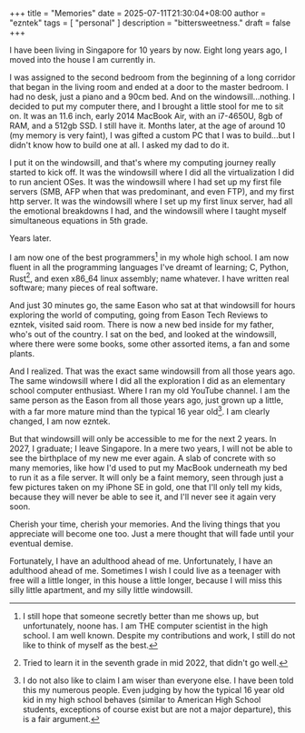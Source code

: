 +++
title = "Memories"
date = 2025-07-11T21:30:04+08:00
author = "ezntek"
tags = [ "personal" ]
description = "bittersweetness."
draft = false
+++

I have been living in Singapore for 10 years by now. Eight long years ago, I moved into the house I am currently in. 

I was assigned to the second bedroom from the beginning of a long corridor that began in the living room and ended at a door to the master bedroom. I had no desk, just a piano and a 90cm bed. And on the windowsill...nothing. I decided to put my computer there, and I brought a little stool for me to sit on. It was an 11.6 inch, early 2014 MacBook Air, with an i7-4650U, 8gb of RAM, and a 512gb SSD. I still have it. Months later, at the age of around 10 (my memory is very faint), I was gifted a custom PC that I was to build...but I didn't know how to build one at all. I asked my dad to do it.

I put it on the windowsill, and that's where my computing journey really started to kick off. It was the windowsill where I did all the virtualization I did to run ancient OSes. It was the windowsill where I had set up my first file servers (SMB, AFP when that was predominant, and even FTP), and my first http server. It was the windowsill where I set up my first linux server, had all the emotional breakdowns I had, and the windowsill where I taught myself simultaneous equations in 5th grade.

Years later.

I am now one of the best programmers[^1] in my whole high school. I am now fluent in all the programming languages I've dreamt of learning; C, Python, Rust[^2], and exen x86_64 linux assembly; name whatever. I have written real software; many pieces of real software. 

And just 30 minutes go, the same Eason who sat at that windowsill for hours exploring the world of computing, going from Eason Tech Reviews to ezntek, visited said room. There is now a new bed inside for my father, who's out of the country. I sat on the bed, and looked at the windowsill, where there were some books, some other assorted items, a fan and some plants.

And I realized. That was the exact same windowsill from all those years ago. The same windowsill where I did all the exploration I did as an elementary school computer enthusiast. Where I ran my old YouTube channel. I am the same person as the Eason from all those years ago, just grown up a little, with a far more mature mind than the typical 16 year old[^3]. I am clearly changed, I am now ezntek. 

But that windowsill will only be accessible to me for the next 2 years. In 2027, I graduate; I leave Singapore. In a mere two years, I will not be able to see the birthplace of my new me ever again. A slab of concrete with so many memories, like how I'd used to put my MacBook underneath my bed to run it as a file server. It will only be a faint memory, seen through just a few pictures taken on my iPhone SE in gold, one that I'll only tell my kids, because they will never be able to see it, and I'll never see it again very soon.

Cherish your time, cherish your memories. And the living things that you appreciate will become one too. Just a mere thought that will fade until your eventual demise.

Fortunately, I have an adulthood ahead of me. Unfortunately, I have an adulthood ahead of me. Sometimes I wish I could live as a teenager with free will a little longer, in this house a little longer, because I will miss this silly little apartment, and my silly little windowsill.

[^1]: I still hope that someone secretly better than me shows up, but unfortunately, noone has. I am THE computer scientist in the high school. I am well known. Despite my contributions and work, I still do not like to think of myself as the best. 
[^2]: Tried to learn it in the seventh grade in mid 2022, that didn't go well.
[^3]: I do not also like to claim I am wiser than everyone else. I have been told this my numerous people. Even judging by how the typical 16 year old kid in my high school behaves (similar to American High School students, exceptions of course exist but are not a major departure), this is a fair argument.

<script src="https://utteranc.es/client.js"
        repo="ezntek/ezntek.github.io"
        issue-term="title"
        label="comments"
        theme="github-dark"
        crossorigin="anonymous"
        async>
</script>
